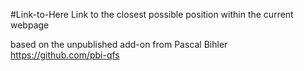 #Link-to-Here
Link to the closest possible position within the current webpage

based on the unpublished add-on from Pascal Bihler https://github.com/pbi-qfs

